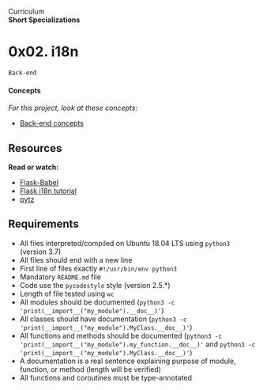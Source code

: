 Curriculum <br>
**Short Specializations** <br>

# 0x02. i18n

`Back-end`

#### Concepts

_For this project, look at these concepts:_

* [Back-end concepts](https://www.intranet.alxswe.com/concepts/557)

## Resources

**Read or watch:**

* [Flask-Babel](https://www.flask-babel.tkte.ch)
* [Flask i18n tutorial](https://www.blog.miguelgrinberg.com/post/the-flask-mega-tutorial-part-xiii-i18n-and-l10n)
* [pytz](https://www.pytz.sourceforge.net)

## Requirements

* All files interpreted/compiled on Ubuntu 18.04 LTS using `python3` (version 3.7)
* All files should end with a new line
* First line of files exactly `#!/usr/bin/env python3`
* Mandatory `README.md` file
* Code use the `pycodestyle` style (version 2.5.*)
* Length of file tested using `wc`
* All modules should be documented (`python3 -c 'print(__import__("my_module").__doc__)'`)
* All classes should have documentation (`python3 -c 'print(__import__("my_module").MyClass.__doc__)'`)
* All functions and methods should be documented (`python3 -c 'print(__import__("my_module").my_function.__doc__)'` and `python3 -c 'print(__import__("my_module").MyClass.__doc__)'`)
* A documentation is a real sentence explaining purpose of module, function, or method (length will be verified)
* All functions and coroutines must be type-annotated
